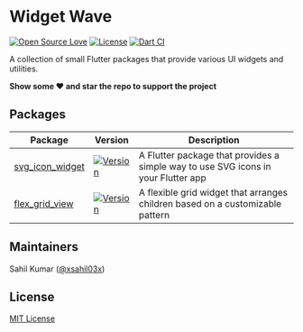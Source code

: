 # Widget Wave

[![Open Source Love](https://badges.frapsoft.com/os/v1/open-source.svg?v=102)](https://opensource.org/licenses/MIT)
[![License](https://img.shields.io/badge/license-MIT-blue.svg)](https://github.com/xsahil03x/widget_wave/blob/main/LICENSE)
[![Dart CI](https://github.com/xsahil03x/widget_wave/workflows/widget_wave/badge.svg)](https://github.com/xsahil03x/widget_wave/actions)

A collection of small Flutter packages that provide various UI widgets and utilities.

**Show some ❤️ and star the repo to support the project**

## Packages

| Package                                     | Version                                                                                                           | Description                                                                       |
|---------------------------------------------|-------------------------------------------------------------------------------------------------------------------|-----------------------------------------------------------------------------------|
| [svg_icon_widget](packages/svg_icon_widget) | [![Version](https://img.shields.io/pub/v/svg_icon_widget.svg)](https://pub.dartlang.org/packages/svg_icon_widget) | A Flutter package that provides a simple way to use SVG icons in your Flutter app |
| [flex_grid_view](packages/flex_grid_view)   | [![Version](https://img.shields.io/pub/v/flex_grid_view.svg)](https://pub.dartlang.org/packages/flex_grid_view)   | A flexible grid widget that arranges children based on a customizable pattern     |

## Maintainers

Sahil Kumar ([@xsahil03x](https://github.com/xsahil03x))

## License

[MIT License](LICENSE)
